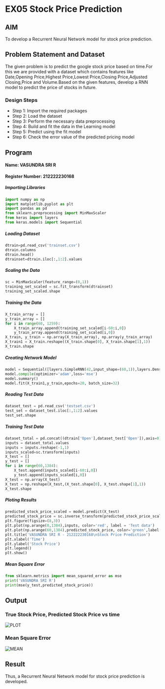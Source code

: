 # EX05 Stock Price Prediction

## AIM

To develop a Recurrent Neural Network model for stock price prediction.

## Problem Statement and Dataset

The given problem is to predict the google stock price based on time.For this we are provided with a dataset which contains features like Date,Opening Price,Highest Price,Lowest Price,Closing Price,Adjusted Closing,Price and Volume.Based on the given features, develop a RNN model to predict the price of stocks in future.

### Design Steps
- Step 1: Import the required packages
- Step 2: Load the dataset
- Step 3: Perform the necessary data preprocessing
- Step 4: Build and fit the data in the Learning model
- Step 5: Predict using the fit model
- Step 6: Check the error value of the predicted pricing model

## Program
#### Name: VASUNDRA SRI R
#### Register Number: 212222230168
##### Importing Libraries

```Python
import numpy as np
import matplotlib.pyplot as plt
import pandas as pd
from sklearn.preprocessing import MinMaxScaler
from keras import layers
from keras.models import Sequential
```
##### Loading Dataset
```Python
dtrain=pd.read_csv('trainset.csv')
dtrain.columns
dtrain.head()
dtrainset=dtrain.iloc[:,1:2].values
```
##### Scaling the Data 
```Python
sc = MinMaxScaler(feature_range=(0,1))
training_set_scaled = sc.fit_transform(dtrainset)
training_set_scaled.shape
```
##### Training the Data
```Python
X_train_array = []
y_train_array = []
for i in range(60, 1259):
    X_train_array.append(training_set_scaled[i-60:i,0])
    y_train_array.append(training_set_scaled[i,0])
X_train, y_train = np.array(X_train_array), np.array(y_train_array)
X_train1 = X_train.reshape((X_train.shape[0], X_train.shape[1],1))
X_train.shape
```
##### Creating Network Model
```Python
model = Sequential([layers.SimpleRNN(42,input_shape=(60,1)),layers.Dense(1)])
model.compile(optimizer='adam',loss='mse')
model.summary()
model.fit(X_train1,y_train,epochs=20, batch_size=32)
```
##### Reading Test Data 
```Python
dataset_test = pd.read_csv('testset.csv')
test_set = dataset_test.iloc[:,1:2].values
test_set.shape
```
##### Training Test Data
```Python
dataset_total = pd.concat((dtrain['Open'],dataset_test['Open']),axis=0)
inputs = dataset_total.values
inputs = inputs.reshape(-1,1)
inputs_scaled=sc.transform(inputs)
X_test = []
y_test = []
for i in range(60,1384):
    X_test.append(inputs_scaled[i-60:i,0])
    y_test.append(inputs_scaled[i,0])
X_test = np.array(X_test)
X_test = np.reshape(X_test,(X_test.shape[0], X_test.shape[1],1))
X_test.shape
```
##### Ploting Results
```Python
predicted_stock_price_scaled = model.predict(X_test)
predicted_stock_price = sc.inverse_transform(predicted_stock_price_scaled)
plt.figure(figsize=(8,3))
plt.plot(np.arange(0,1384),inputs, color='red', label = 'Test data')
plt.plot(np.arange(60,1384),predicted_stock_price, color='green',label = 'Predicted stock price')
plt.title('VASUNDRA SRI R - 212222230168\nStock Price Prediction')
plt.xlabel('Time')
plt.ylabel('Stock Price')
plt.legend()
plt.show()
```
##### Mean Square Error
```Python
from sklearn.metrics import mean_squared_error as mse
print('VASUNDRA SRI R')
print(mse(y_test,predicted_stock_price))
```
## Output
### True Stock Price, Predicted Stock Price vs time

![PLOT](https://github.com/user-attachments/assets/6d99b533-599f-4df2-95ba-e25b1b99ef75)

### Mean Square Error
![MEAN](https://github.com/user-attachments/assets/035d2c27-c2f3-4bc7-b0fb-3cd9d334433e)

## Result
 Thus, a Recurrent Neural Network model for stock price prediction is developed.
